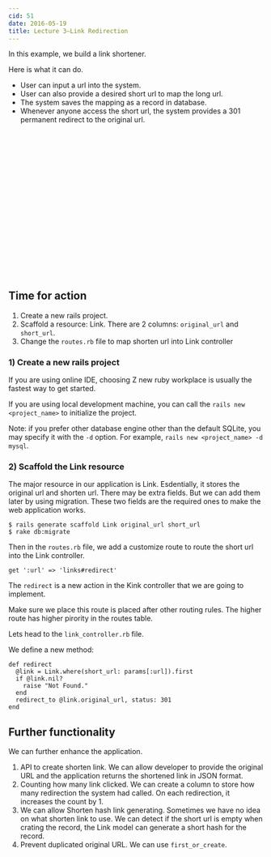 ```yaml
---
cid: 51
date: 2016-05-19
title: Lecture 3—Link Redirection
---
```


In this example, we build a link shortener.

Here is what it can do.

- User can input a url into the system.
- User can also provide a desired short url to map the long url.
- The system saves the mapping as a record in database.
- Whenever anyone access the short url, the system provides a 301 permanent redirect to the original url. 

<script charset="ISO-8859-1" src="//fast.wistia.com/assets/external/E-v1.js" async></script><div class="wistia_responsive_padding" style="padding:56.25% 0 0 0;position:relative;"><div class="wistia_responsive_wrapper" style="height:100%;left:0;position:absolute;top:0;width:100%;"><div class="wistia_embed wistia_async_k51zd4h2f2 seo=false videoFoam=true" style="height:100%;width:100%">&nbsp;</div></div></div>

## Time for action

1. Create a new rails project.
2. Scaffold a resource: Link. There are 2 columns: `original_url` and `short_url`.
3. Change the `routes.rb` file to map shorten url into Link controller

### 1) Create a new rails project

If you are using online IDE, choosing Z new ruby workplace is usually the fastest way to get started.

If you are using local development machine, you can call the `rails new <project_name>` to initialize the project. 

Note: if you prefer other database engine other than the default SQLite, you may specify it with the `-d` option. For example, `rails new <project_name> -d mysql`.

### 2) Scaffold the Link resource

The major resource in our application is Link. Esdentially, it stores the original url and shorten url. There may be extra fields. But we can add them later by using migration. These two fields are the required ones to make the web application works. 




~~~
$ rails generate scaffold Link original_url short_url
$ rake db:migrate
~~~



Then in the `routes.rb` file, we add a customize route to route the short url into the Link controller.




~~~
get ':url' => 'links#redirect'
~~~



The `redirect` is a new action in the Kink controller that we are going to implement. 

Make sure we place this route is placed after other routing rules. The higher route has higher pirority in the routes table.

Lets head to the `link_controller.rb` file.

We define a new method:



~~~
def redirect
  @link = Link.where(short_url: params[:url]).first
  if @link.nil?
    raise "Not Found."
  end
  redirect_to @link.original_url, status: 301
end
~~~




## Further functionality

We can further enhance the application. 

1. API to create shorten link. We can allow developer to provide the original URL and the application returns the shortened link in JSON format.
2. Counting how many link clicked. We can create a column to store how many redirection the system had called. On each redirection, it increases the count by 1.
3. We can allow Shorten hash link generating. Sometimes we have no idea on what shorten link to use. We can detect if the short url is empty when crating the record, the Link model can generate a short hash for the record. 
4. Prevent duplicated original URL. We can use `first_or_create`.



